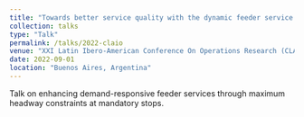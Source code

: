```yaml
---
title: "Towards better service quality with the dynamic feeder service with a maximum headway at mandatory stops"
collection: talks
type: "Talk"
permalink: /talks/2022-claio
venue: "XXI Latin Ibero-American Conference On Operations Research (CLAIO 2022)"
date: 2022-09-01
location: "Buenos Aires, Argentina"
---
```


Talk on enhancing demand-responsive feeder services through maximum headway constraints at mandatory stops.
